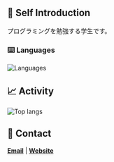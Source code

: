 ## 🩵 Self Introduction
  プログラミングを勉強する学生です。
### ⌨️ Languages
<img alt="Languages" src="https://skillicons.dev/icons?theme=light&perline=8&i=html,js,css,swift,py" />


## 📈 Activity
![Top langs](https://github-readme-stats.vercel.app/api/top-langs/?username=ter3q&layout=compact&langs_count=20&exclude_repo=octopress_jp,octopress_en,rcmdnk.github.io,en,octogray_test)


## 📩 Contact 
**[Email](mailto:contact@ter3q.com)** |  **[Website](https://ter3q.com)** 
